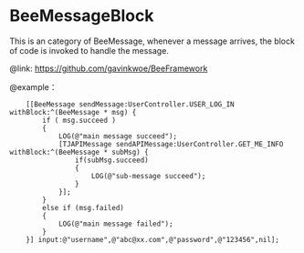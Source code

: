 BeeMessageBlock
===============

This is an category of BeeMessage, whenever a message arrives, the block of code is invoked to handle the message.

@link: <https://github.com/gavinkwoe/BeeFramework>

@example：

		[[BeeMessage sendMessage:UserController.USER_LOG_IN withBlock:^(BeeMessage * msg) {
			if ( msg.succeed )
			{
				LOG(@"main message succeed");
				[TJAPIMessage sendAPIMessage:UserController.GET_ME_INFO withBlock:^(BeeMessage * subMsg) {
					if(subMsg.succeed)
					{
						LOG(@"sub-message succeed");
					}
				}];
			}
			else if (msg.failed)
			{
				LOG(@"main message failed");
			}
		}] input:@"username",@"abc@xx.com",@"password",@"123456",nil];

